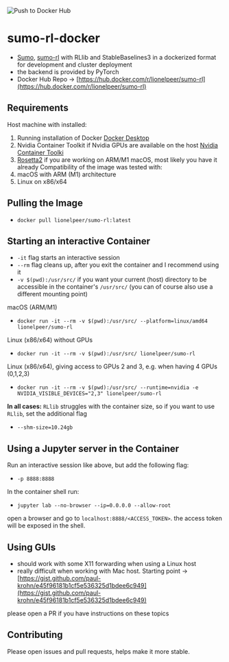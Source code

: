 ![Push to Docker Hub](https://github.com/liopeer/sumo-rl-docker/actions/workflows/build_push_dockerhub.yml/badge.svg)
# sumo-rl-docker
 - [Sumo](https://eclipse.dev/sumo/), [sumo-rl](https://eclipse.dev/sumo/) with RLlib and StableBaselines3 in a dockerized format for development and cluster deployment
 - the backend is provided by PyTorch
 - Docker Hub Repo -> [https://hub.docker.com/r/lionelpeer/sumo-rl](https://hub.docker.com/r/lionelpeer/sumo-rl)

## Requirements
Host machine with installed:
1. Running installation of Docker [Docker Desktop](https://docs.docker.com/desktop/)
2. Nvidia Container Toolkit if Nvidia GPUs are available on the host [Nvidia Container Toolki](https://docs.nvidia.com/datacenter/cloud-native/container-toolkit/latest/install-guide.html)
3. [Rosetta2](https://support.apple.com/en-in/102527) if you are working on ARM/M1 macOS, most likely you have it already
Compatibility of the image was tested with:
1. macOS with ARM (M1) architecture
2. Linux on x86/x64

## Pulling the Image
 - `docker pull lionelpeer/sumo-rl:latest`

## Starting an interactive Container
 - `-it` flag starts an interactive session
 - `--rm` flag cleans up, after you exit the container and I recommend using it
 - `-v $(pwd):/usr/src/` if you want your current (host) directory to be accessible in the container's `/usr/src/` (you can of course also use a different mounting point)

macOS (ARM/M1)
 - `docker run -it --rm -v $(pwd):/usr/src/ --platform=linux/amd64 lionelpeer/sumo-rl`

Linux (x86/x64) without GPUs
 - `docker run -it --rm -v $(pwd):/usr/src/ lionelpeer/sumo-rl`

Linux (x86/x64), giving access to GPUs 2 and 3, e.g. when having 4 GPUs (0,1,2,3)
 - `docker run -it --rm -v $(pwd):/usr/src/ --runtime=nvidia -e NVIDIA_VISIBLE_DEVICES="2,3" lionelpeer/sumo-rl`

**In all cases:**
`RLlib` struggles with the container size, so if you want to use `RLlib`, set the additional flag
 - `--shm-size=10.24gb`

## Using a Jupyter server in the Container
Run an interactive session like above, but add the following flag:
 - `-p 8888:8888`

 In the container shell run:
 - `jupyter lab --no-browser --ip=0.0.0.0 --allow-root`

open a browser and go to `localhost:8888/<ACCESS_TOKEN>`. the access token will be exposed in the shell.

## Using GUIs
 - should work with some X11 forwarding when using a Linux host
 - really difficult when working with Mac host. Starting point -> [https://gist.github.com/paul-krohn/e45f96181b1cf5e536325d1bdee6c949](https://gist.github.com/paul-krohn/e45f96181b1cf5e536325d1bdee6c949)
 
please open a PR if you have instructions on these topics

## Contributing
Please open issues and pull requests, helps make it more stable.